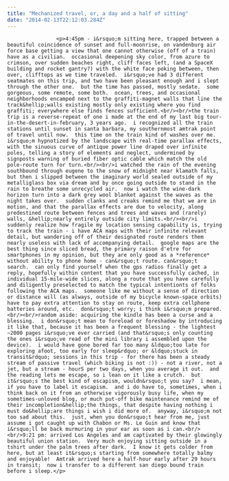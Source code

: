 ```yaml
---
title: "Mechanized travel, or, a day and a half of sitting"
date: "2014-02-13T22:12:03.284Z"
---
```


                    <p>4:45pm - i&rsquo;m sitting here, trapped between a beautiful coincidence of sunset and full-moonrise, on vandenburg air force base getting a view that one cannot otherwise (off of a train) have as a civilian.  occasional deepening sky color, from azure to crimson, over sudden beaches right, cliff faces left, (and a SpaceX building and rocket gantry?) with the white face poking between, then over, clifftops as we time traveled.  i&rsquo;ve had 3 different seatmates on this trip, and two have been pleasant enough and i slept through the other one.  but the time has passed, mostly sedate.  some gorgeous, some remote, some both.  ocean, trees, and occasional neighborhoods encamped next to the graffiti-magnet walls that line the track&hellip;walls existing mostly only existing where you find graffiti; everywhere else finds fences sufficient.<br/><br/>the train trip is a reverse-repeat of one i made at the end of my last big tour-in-the-desert-in-february, 3 years ago.  i recognized all the train stations until sunset in santa barbara, my southernmost amtrak point of travel until now.  this time on the train kind of washes over me.  i&rsquo;m hypnotized by the landscape with real-time parallax effects, with the sinuous curve of antique power line draped over infinite poles, telling a story of elements and neglect, undermined by signposts warning of buried fiber optic cable which match the old pole-route turn for turn.<br/><br/>i watched the rain of the evening southbound through eugene to the snow of midnight near klamath falls, but then i slipped between the imaginary world sealed outside of my metalliglass box via dream and by once going outside to stand in the rain to breathe some unrecycled air.  now i watch the wine-dark horizon turn into a dark grey wool blanket against the waves as the night takes over.  sudden clanks and creaks remind me that we are in motion, and that the parallax effects are due to velocity, along predestined route between fences and trees and waves and (rarely) walls, &hellip;nearly entirely outside city limits.<br/><br/>i suddenly realize how fragile my location sensing capability is, trying to track the train - i have ACA maps with their infinite relevant detail, but wandering off of their designated route renders them nearly useless with lack of accompanying detail.  google maps are the best thing since sliced bread, the primary raison d'etre for smartphones in my opinion, but they are only good as a *reference* without ability to phone home - can&rsquo;t route. can&rsquo;t search.  can only find yourself when the gps radios finally get a reply, hopefully within content that you have successfully cached, in individual 15-mile-wide slices, along a route that you have carefully and diligently preselected to match the typical intentionts of folks following the ACA maps.  someone like me without a sense of direction or distance will (as always, outside of my bicycle known-space orbits) have to pay extra attention to stay on route, keep extra cellphone batteries around, etc.  don&rsquo;t worry; i think i&rsquo;m prepared.<br/><br/>random aside: acquiring the kindle has been a curse and a blessing.  i don&rsquo;t mean to foreload or foreshadow by introducing it like that, because it has been a frequent blessing - the lightest ~2000 pages i&rsquo;ve ever carried (and that&rsquo;s only counting the ones i&rsquo;ve read of the mini library i assembled upon the device).  i would have gone bored far too many &ldquo;too late for exploring afoot, too early for sleep&rdquo; or &ldquo;stuck in transit&rdquo; sessions in this trip - for there has been a steady stream of passive travel (which biking is not :)) - not a river, not a jet, but a stream - hourS per two days, when you average it out.  and the reading lets me escape, so i lean on it like a crutch.  but it&rsquo;s the best kind of escapism, wouldn&rsquo;t you say?  i mean, if you have to label it escapism.  and i do have to, sometimes, when i think back on it from an otherwise vigorously busy life, when my sometimes-unloved blog, or much put-off bike maintenance remind me of their incompletion&hellip;the things, that despite having nothing i must do&hellip;are things i wish i did more of.  anyway, i&rsquo;m not too sad about this.  just, when you don&rsquo;t hear from me, just assume i got caught up with Chabon or Ms. Le Guin and know that i&rsquo;ll be back murmuring in your ear as soon as i can.<br/><br/>9:21 pm: arrived Los Angeles and am captivated by their glowingly beautiful union station.  Very much enjoying sitting outside in a tshirt under the palm trees after dark.  I know it gets colder from here, but at least it&rsquo;s starting from somewhere totally balmy and enjoyable!  Amtrak arrived here a half-hour early after 29 hours in transit;  now i transfer to a different san diego bound train before i sleep.</p>
